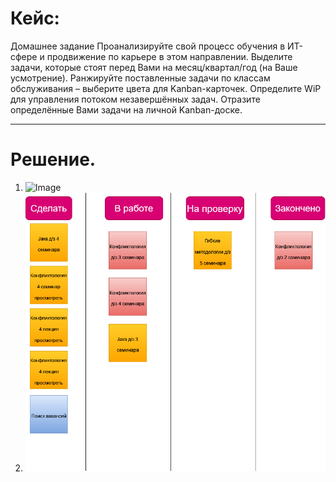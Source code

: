 # Кейс:

Домашнее задание
Проанализируйте свой процесс обучения в ИТ-сфере и продвижение по карьере в этом
направлении. Выделите задачи, которые стоят перед Вами на месяц/квартал/год (на Ваше
усмотрение). Ранжируйте поставленные задачи по классам обслуживания – выберите цвета
для Kanban-карточек. Определите WiP для управления потоком незавершённых задач.
Отразите определённые Вами задачи на личной Kanban-доске.

***
# Решение.

1. ![Image](Scrum_Kanban.drawio)
2. ![Image](Scrum_Kanban.drawio.png)
